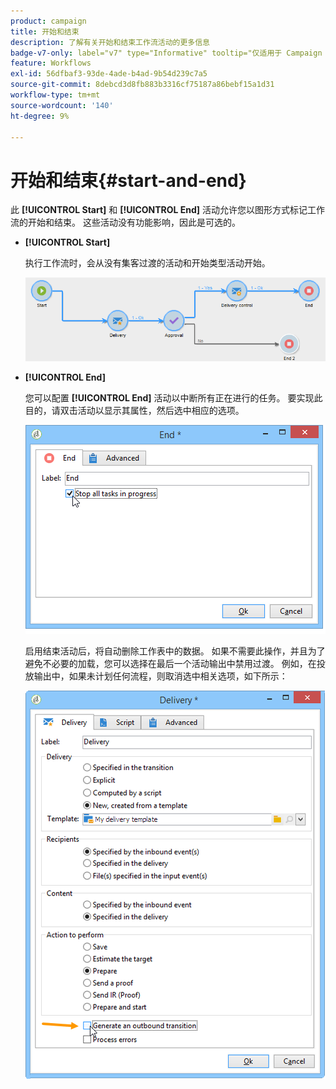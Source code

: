 ```yaml
---
product: campaign
title: 开始和结束
description: 了解有关开始和结束工作流活动的更多信息
badge-v7-only: label="v7" type="Informative" tooltip="仅适用于 Campaign Classic v7"
feature: Workflows
exl-id: 56dfbaf3-93de-4ade-b4ad-9b54d239c7a5
source-git-commit: 8debcd3d8fb883b3316cf75187a86bebf15a1d31
workflow-type: tm+mt
source-wordcount: '140'
ht-degree: 9%

---
```


# 开始和结束{#start-and-end}



此 **[!UICONTROL Start]** 和 **[!UICONTROL End]** 活动允许您以图形方式标记工作流的开始和结束。 这些活动没有功能影响，因此是可选的。

* **[!UICONTROL Start]**

  执行工作流时，会从没有集客过渡的活动和开始类型活动开始。

  ![](assets/s_user_segmentation_start_stop.png)

* **[!UICONTROL End]**

  您可以配置 **[!UICONTROL End]** 活动以中断所有正在进行的任务。 要实现此目的，请双击活动以显示其属性，然后选中相应的选项。

  ![](assets/s_user_segmentation_end.png)

  启用结束活动后，将自动删除工作表中的数据。 如果不需要此操作，并且为了避免不必要的加载，您可以选择在最后一个活动输出中禁用过渡。 例如，在投放输出中，如果未计划任何流程，则取消选中相关选项，如下所示：

  ![](assets/s_advuser_delivery_option_no_output.png)
